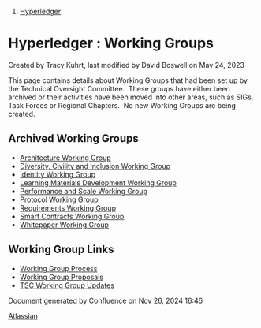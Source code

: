 1. [Hyperledger](index.html)

# Hyperledger : Working Groups

Created by Tracy Kuhrt, last modified by David Boswell on May 24, 2023

This page contains details about Working Groups that had been set up by the Technical Oversight Committee.  These groups have either been archived or their activities have been moved into other areas, such as SIGs, Task Forces or Regional Chapters.  No new Working Groups are being created.

## Archived Working Groups

- [Architecture Working Group](https://lf-hyperledger.atlassian.net/wiki/display/AWG/)
- [Diversity, Civility and Inclusion Working Group](https://lf-hyperledger.atlassian.net/wiki/display/DCI/Diversity%2C+Civility%2C+and+Inclusion+WG+Home)
- [Identity Working Group](https://lf-hyperledger.atlassian.net/wiki/display/IWG/Identity+Working+Group)
- [Learning Materials Development Working Group](https://lf-hyperledger.atlassian.net/wiki/display/LMDWG/Learning+Materials+Development+Working+Group)
- [Performance and Scale Working Group](https://lf-hyperledger.atlassian.net/wiki/display/PSWG/Performance+and+Scale+Working+Group)
- [Protocol Working Group](https://wiki-archive.hyperledger.org/groups/protocol/protocol-wg.md)
- [Requirements Working Group](https://wiki-archive.hyperledger.org/groups/requirements/requirements-wg)
- [Smart Contracts Working Group](https://lf-hyperledger.atlassian.net/wiki/spaces/SCWG)
- [Whitepaper Working Group](https://wiki-archive.hyperledger.org/groups/whitepaper/whitepaper-wg)

## Working Group Links

- [Working Group Process](Working-Group-Process_19595417.html)
- [Working Group Proposals](Working-Group-Proposals_19595279.html)
- [TSC Working Group Updates](TSC-Working-Group-Updates_19599336.html)

Document generated by Confluence on Nov 26, 2024 16:46

[Atlassian](http://www.atlassian.com/)

